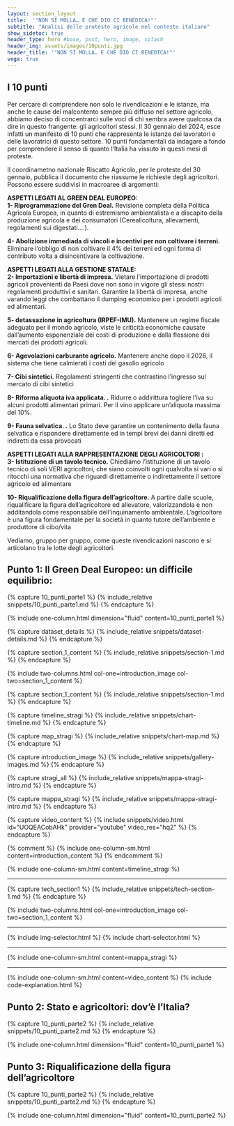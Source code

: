```yaml
---
layout: section_layout
title:  '"NON SI MOLLA… E CHE DIO CI BENEDICA!"'
subtitle: "Analisi delle proteste agricole nel contesto italiano"
show_sidetoc: true
header_type: hero #base, post, hero, image, splash
header_img: assets/images/10punti.jpg
header_title: '"NON SI MOLLA… E CHE DIO CI BENEDICA!"'
vega: true
---
```


## I 10 punti
<div id="area-tematica-1"></div>
Per cercare di comprendere non solo le rivendicazioni e le istanze, ma anche le cause del malcontento sempre più diffuso nel settore agricolo, abbiamo deciso di concentrarci sulle voci di chi sembra avere qualcosa da dire in questo frangente: gli agricoltori stessi. 
Il 30 gennaio del 2024, esce infatti un manifesto di 10 punti che rappresenta le istanze dei lavoratori e delle lavoratrici di questo settore. 10 punti fondamentali da indagare a fondo per comprendere il senso di quanto l’Italia ha vissuto in questi mesi di proteste. 

Il coordinametno nazionale Riscatto Agricolo, per le proteste del 30 gennaio, pubblica il documento che riassume le richieste degli agricoltori. 
Possono essere suddivisi in macroaree di argomenti: 

<strong>ASPETTI LEGATI AL GREEN DEAL EUROPEO:</strong>  
<strong>1- Riprogrammazione  del Gren Deal.</strong> Revisione completa della Politica Agricola Europea, in quanto di estremismo ambientalista e a discapito della produzione agricola e dei consumatori (Cerealicoltura, allevamenti, regolamenti sui digestati….).

<strong>4- Abolizione immediada di vincoli e incentivi  per non coltivare i  terreni.</strong> Eliminare l’obbligo di non coltivare il 4% dei terreni ed ogni forma di contributo volta a disincentivare la coltivazione.

<strong>ASPETTI LEGATI ALLA GESTIONE STATALE: </strong>  
<strong>2- Importazioni e libertà di impresa.</strong> Vietare l’importazione di prodotti agricoli provenienti da Paesi dove non sono in vigore gli stessi nostri regolamenti produttivi e sanitari. Garantire la libertà di impresa, anche varando leggi che combattano il dumping economico per i prodotti agricoli ed alimentari. 

<strong>5- detassazione in agricoltura (IRPEF-IMU).</strong> Mantenere un regime fiscale adeguato per il mondo agricolo, viste le criticità economiche causate dall’aumento esponenziale dei costi di produzione e dalla flessione dei mercati dei prodotti agricoli.

<strong>6- Agevolazioni carburante agricolo.</strong> Mantenere anche dopo il 2026, il sistema che tiene calmierati i costi del gasolio agricolo

<strong>7- Cibi sintetici.</strong> Regolamenti stringenti che contrastino l’ingresso sul mercato di cibi sintetici

<strong>8- Riforma aliquota iva applicata. .</strong> Ridurre o addirittura togliere l’iva su alcuni prodotti alimentari primari. Per il vino applicare un’aliquota massima del 10%.

<strong>9- Fauna selvatica. .</strong> Lo Stato deve garantire un contenimento della fauna selvatica e rispondere direttamente ed in tempi brevi dei danni diretti ed indiretti da essa provocati

<strong>ASPETTI LEGATI ALLA RAPPRESENTAZIONE DEGLI AGRICOLTORI :</strong>   
<strong>3- Istituzione di un tavolo tecnico.</strong> Chiediamo l’istituzione di un tavolo tecnico di soli VERI agricoltori, che siano coinvolti ogni qualvolta si vari o si ritocchi una normativa che riguardi direttamente o indirettamente il settore agricolo ed alimentare

<strong>10- Riqualificazione della figura dell’agricoltore.</strong> A partire dalle scuole, riqualificare la figura dell’agricoltore ed allevatore, valorizzandola e non additandola come responsabile dell’inquinamento ambientale. L’agricoltore è una figura fondamentale per la società in quanto tutore dell’ambiente e produttore di cibo/vita

Vediamo, gruppo per gruppo, come queste rivendicazioni nascono e si articolano tra le lotte degli agricoltori. 

## Punto 1: Il Green Deal Europeo: un difficile equilibrio:
<div id="area-tematica-2"></div>
{% capture 10_punti_parte1 %}
    {% include_relative snippets/10_punti_parte1.md %}
{% endcapture %}

{% include one-column.html dimension="fluid" content=10_punti_parte1 %}

{% capture dataset_details %}
{% include_relative snippets/dataset-details.md %}
{% endcapture %}

{% capture section_1_content %}
{% include_relative snippets/section-1.md %}
{% endcapture %}

{% include two-columns.html col-one=introduction_image col-two=section_1_content %}

{% capture section_1_content %}
{% include_relative snippets/section-1.md %}
{% endcapture %}

{% capture timeline_stragi %}
{% include_relative snippets/chart-timeline.md %}
{% endcapture %}

{% capture map_stragi %}
{% include_relative snippets/chart-map.md %}
{% endcapture %}

{% capture introduction_image %}
{% include_relative snippets/gallery-images.md %}
{% endcapture %}

{% capture stragi_all %}
{% include_relative snippets/mappa-stragi-intro.md %}
{% endcapture %}

{% capture mappa_stragi %}
{% include_relative snippets/mappa-stragi-intro.md %}
{% endcapture %}

{% capture video_content %}
{% include snippets/video.html id="UOQEACobAHk" provider="youtube" video_res="hq2" %}
{% endcapture %}

{% comment %}
{% include one-column-sm.html content=introduction_content %}
{% endcomment %}

{% include one-column-sm.html content=timeline_stragi %}
<hr>

{% capture tech_section1 %}
{% include_relative snippets/tech-section-1.md %}
{% endcapture %}

<div class="tech" style="display: none">
  {% include one-column-sm.html content=tech_section1 %}
</div>

{% include two-columns.html col-one=introduction_image col-two=section_1_content %}
<hr>
{% include img-selector.html %}
{% include chart-selector.html %}
<hr>
{% include one-column-sm.html content=mappa_stragi %}
<hr>
{% include one-column-sm.html content=video_content %}
{% include code-explanation.html %}

## Punto 2: Stato e agricoltori: dov’è l’Italia?
<div id="area-tematica-3"></div>
{% capture 10_punti_parte2 %}
    {% include_relative snippets/10_punti_parte2.md %}
{% endcapture %}

{% include one-column.html dimension="fluid" content=10_punti_parte1 %}

## Punto 3: Riqualificazione della figura dell’agricoltore 
<div id="area-tematica-4"></div>
{% capture 10_punti_parte2 %}
    {% include_relative snippets/10_punti_parte2.md %}
{% endcapture %}

{% include one-column.html dimension="fluid" content=10_punti_parte2 %}